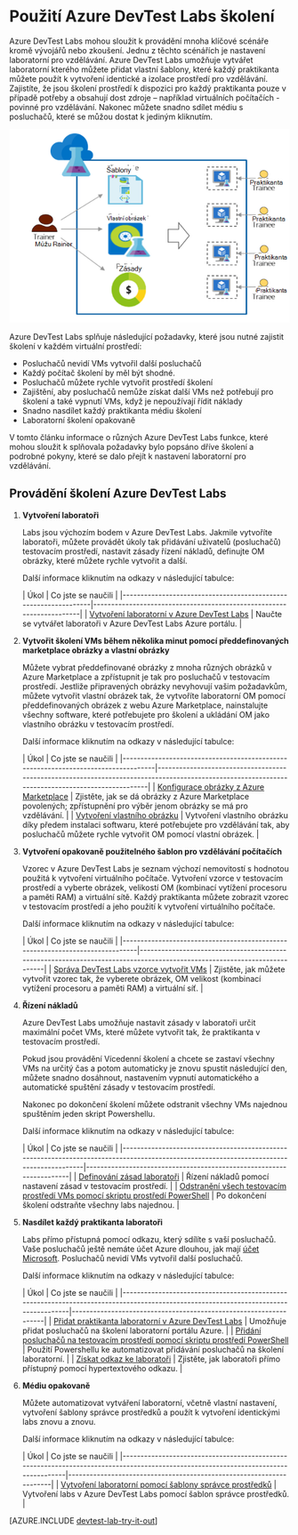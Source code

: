 <properties
    pageTitle="Použití Azure DevTest Labs pro vzdělávání | Microsoft Azure"
    description="Naučte se používat Azure DevTest Labs školení scénářích."
    services="devtest-lab,virtual-machines"
    documentationCenter="na"
    authors="steved0x"
    manager="douge"
    editor=""/>

<tags
    ms.service="devtest-lab"
    ms.workload="na"
    ms.tgt_pltfrm="na"
    ms.devlang="na"
    ms.topic="article"
    ms.date="09/12/2016"
    ms.author="sdanie"/>

# <a name="use-azure-devtest-labs-for-training"></a>Použití Azure DevTest Labs školení

Azure DevTest Labs mohou sloužit k provádění mnoha klíčové scénáře kromě vývojářů nebo zkoušení. Jednu z těchto scénářích je nastavení laboratorní pro vzdělávání. Azure DevTest Labs umožňuje vytvářet laboratorní kterého můžete přidat vlastní šablony, které každý praktikanta můžete použít k vytvoření identické a izolace prostředí pro vzdělávání. Zajistíte, že jsou školení prostředí k dispozici pro každý praktikanta pouze v případě potřeby a obsahují dost zdroje – například virtuálních počítačích - povinné pro vzdělávání. Nakonec můžete snadno sdílet médiu s posluchačů, které se můžou dostat k jediným kliknutím.   

![Použití DevTest Labs pro školení](./media/devtest-lab-training-lab/devtest-lab-training.png)

Azure DevTest Labs splňuje následující požadavky, které jsou nutné zajistit školení v každém virtuální prostředí: 


-   Posluchačů nevidí VMs vytvořil další posluchačů
-   Každý počítač školení by měl být shodné.
-   Posluchačů můžete rychle vytvořit prostředí školení
-   Zajištění, aby posluchačů nemůže získat další VMs než potřebují pro školení a také vypnutí VMs, když je nepoužívají řídit náklady
-   Snadno nasdílet každý praktikanta médiu školení
-   Laboratorní školení opakovaně


V tomto článku informace o různých Azure DevTest Labs funkce, které mohou sloužit k splňovala požadavky bylo popsáno dříve školení a podrobné pokyny, které se dalo přejít k nastavení laboratorní pro vzdělávání.  


## <a name="implementing-training-with-azure-devtest-labs"></a>Provádění školení Azure DevTest Labs

1. **Vytvoření laboratoři** 

    Labs jsou výchozím bodem v Azure DevTest Labs. Jakmile vytvoříte laboratoři, můžete provádět úkoly tak přidávání uživatelů (posluchačů) testovacím prostředí, nastavit zásady řízení nákladů, definujte OM obrázky, které můžete rychle vytvořit a další.   

    Další informace kliknutím na odkazy v následující tabulce:

  	| Úkol                                                            | Co jste se naučili                                                    |
|-----------------------------------------------------------------|----------------------------------------------------------------------|
| [Vytvoření laboratorní v Azure DevTest Labs](devtest-lab-create-lab.md) | Naučte se vytvářet laboratoři v Azure DevTest Labs Azure portálu. |

2. **Vytvořit školení VMs během několika minut pomocí předdefinovaných marketplace obrázky a vlastní obrázky** 
    
    Můžete vybrat předdefinované obrázky z mnoha různých obrázků v Azure Marketplace a zpřístupnit je tak pro posluchačů v testovacím prostředí. Jestliže připravených obrázky nevyhovují vašim požadavkům, můžete vytvořit vlastní obrázek tak, že vytvoříte laboratorní OM pomocí předdefinovaných obrázek z webu Azure Marketplace, nainstalujte všechny software, které potřebujete pro školení a ukládání OM jako vlastního obrázku v testovacím prostředí. 

    Další informace kliknutím na odkazy v následující tabulce:

  	| Úkol                                                                              | Co jste se naučili                                                                                                                                  |
|-----------------------------------------------------------------------------------|-------------------------------------------------------------------------------------------------------------------------------------------------|
| [Konfigurace obrázky z Azure Marketplace](devtest-lab-configure-marketplace-images.md) | Zjistěte, jak se dá obrázky z Azure Marketplace povolených; zpřístupnění pro výběr jenom obrázky se má pro vzdělávání.                 |
| [Vytvoření vlastního obrázku](devtest-lab-create-template.md)                           | Vytvoření vlastního obrázku díky předem instalaci softwaru, které potřebujete pro vzdělávání tak, aby posluchačů můžete rychle vytvořit OM pomocí vlastní obrázek. |

3. **Vytvoření opakovaně použitelného šablon pro vzdělávání počítačích** 

    Vzorec v Azure DevTest Labs je seznam výchozí nemovitostí s hodnotou použitá k vytvoření virtuálního počítače. Vytvoření vzorce v testovacím prostředí a vyberte obrázek, velikostí OM (kombinací vytížení procesoru a paměti RAM) a virtuální sítě. Každý praktikanta můžete zobrazit vzorec v testovacím prostředí a jeho použití k vytvoření virtuálního počítače. 

    Další informace kliknutím na odkazy v následující tabulce:

  	| Úkol                                                                         | Co jste se naučili                                                                                                          |
|------------------------------------------------------------------------------|-------------------------------------------------------------------------------------------------------------------------|
| [Správa DevTest Labs vzorce vytvořit VMs](devtest-lab-manage-formulas.md) | Zjistěte, jak můžete vytvořit vzorec tak, že vyberete obrázek, OM velikost (kombinací vytížení procesoru a paměti RAM) a virtuální síť. |

4. **Řízení nákladů**

    Azure DevTest Labs umožňuje nastavit zásady v laboratoři určit maximální počet VMs, které můžete vytvořit tak, že praktikanta v testovacím prostředí. 

    Pokud jsou provádění Vícedenní školení a chcete se zastaví všechny VMs na určitý čas a potom automaticky je znovu spustit následující den, můžete snadno dosáhnout, nastavením vypnutí automatického a automatické spuštění zásady v testovacím prostředí. 

    Nakonec po dokončení školení můžete odstranit všechny VMs najednou spuštěním jeden skript Powershellu. 

    Další informace kliknutím na odkazy v následující tabulce:

  	| Úkol                                                                                                                                    | Co jste se naučili                                                      |
|-----------------------------------------------------------------------------------------------------------------------------------------|---------------------------------------------------------------------|
| [Definování zásad laboratoři](devtest-lab-set-lab-policy.md)                                                                                    | Řízení nákladů pomocí nastavení zásad v testovacím prostředí.                       |
| [Odstranění všech testovacím prostředí VMs pomocí skriptu prostředí PowerShell](devtest-lab-faq.md#how-can-i-automate-the-process-of-deleting-all-the-vms-in-my-lab) | Po dokončení školení odstraňte všechny labs najednou. |

5. **Nasdílet každý praktikanta laboratoři**

    Labs přímo přístupná pomocí odkazu, který sdílíte s vaší posluchačů. Vaše posluchačů ještě nemáte účet Azure dlouhou, jak mají [účet Microsoft](devtest-lab-faq.md#what-is-a-microsoft-account). Posluchačů nevidí VMs vytvořil další posluchačů.  

    Další informace kliknutím na odkazy v následující tabulce:

  	| Úkol                                                                                                                                | Co jste se naučili                                                   |
|-------------------------------------------------------------------------------------------------------------------------------------|------------------------------------------------------------------|
| [Přidat praktikanta laboratorní v Azure DevTest Labs](devtest-lab-add-devtest-user.md)                                                     | Umožňuje přidat posluchačů na školení laboratorní portálu Azure.       |
| [Přidání posluchačů na testovacím prostředí pomocí skriptu prostředí PowerShell](devtest-lab-add-devtest-user.md#add-an-external-user-to-a-lab-using-powershell) | Použití Powershellu ke automatizovat přidávání posluchačů na školení laboratorní. |
| [Získat odkaz ke laboratoři](devtest-lab-faq.md#how-do-i-share-a-direct-link-to-my-lab)                                                  | Zjistěte, jak laboratoři přímo přístupný pomocí hypertextového odkazu.        |

6. **Médiu opakovaně** 

    Můžete automatizovat vytváření laboratorní, včetně vlastní nastavení, vytvoření šablony správce prostředků a použít k vytvoření identickými labs znovu a znovu. 

    Další informace kliknutím na odkazy v následující tabulce:

  	| Úkol                                                                                                                               | Co jste se naučili                                                      |
|------------------------------------------------------------------------------------------------------------------------------------|---------------------------------------------------------------------|
| [Vytvoření laboratorní pomocí šablony správce prostředků](devtest-lab-faq.md#how-do-i-create-a-lab-from-an-azure-resource-manager-template) | Vytvoření labs v Azure DevTest Labs pomocí šablon správce prostředků. |

[AZURE.INCLUDE [devtest-lab-try-it-out](../../includes/devtest-lab-try-it-out.md)]  

